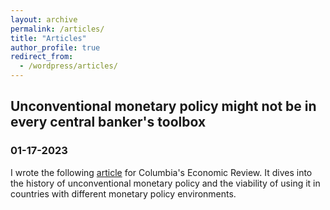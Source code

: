```yaml
---
layout: archive
permalink: /articles/
title: "Articles"
author_profile: true
redirect_from:
  - /wordpress/articles/
---
```


## Unconventional monetary policy might not be in every central banker's toolbox
### 01-17-2023

I wrote the following [article](https://columbiaeconreview.com/post/63c758cd171e1400088161dd) for Columbia's Economic Review. It dives into the history of unconventional monetary policy and the viability of using it in countries with different monetary policy environments.

